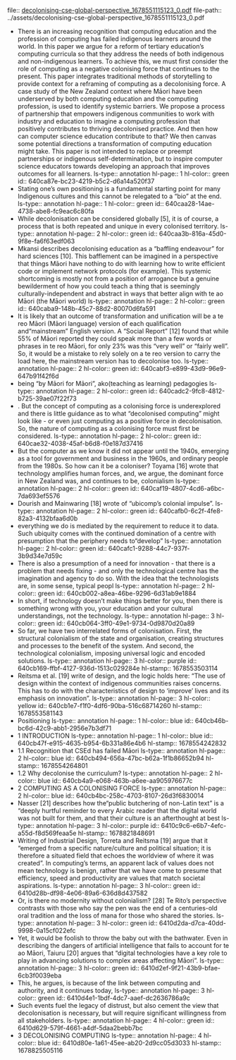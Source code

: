 file:: [decolonising-cse-global-perspective_1678551115123_0.pdf](../assets/decolonising-cse-global-perspective_1678551115123_0.pdf)
file-path:: ../assets/decolonising-cse-global-perspective_1678551115123_0.pdf

- There is an increasing recognition that computing education and the profession of computing has failed indigenous learners around the world. In this paper we argue for a reform of tertiary education’s computing curricula so that they address the needs of both indigenous and non-indigenous learners. To achieve this, we must first consider the role of computing as a negative colonising force that continues to the present. This paper integrates traditional methods of storytelling to provide context for a reframing of computing as a decolonising force. A case study of the New Zealand context where Māori have been underserved by both computing education and the computing profession, is used to identify systemic barriers. We propose a process of partnership that empowers indigenous communities to work with industry and education to imagine a computing profession that positively contributes to thriving decolonised practice. And then how can computer science education contribute to that? We then canvas some potential directions a transformation of computing education might take. This paper is not intended to replace or preempt partnerships or indigenous self-determination, but to inspire computer science educators towards developing an approach that improves outcomes for all learners.
  ls-type:: annotation
  hl-page:: 1
  hl-color:: green
  id:: 640ca87e-bc23-4219-b5c2-d6a14a520f37
- Stating one’s own positioning is a fundamental starting point for many Indigenous cultures and this cannot be relegated to a “bio” at the end.
  ls-type:: annotation
  hl-page:: 1
  hl-color:: green
  id:: 640caa28-14ae-4738-abe8-fc9eac6c80fa
- While decolonisation can be considered globally [5], it is of course, a process that is both repeated and unique in every colonised territory.
  ls-type:: annotation
  hl-page:: 2
  hl-color:: green
  id:: 640caa3b-816a-45d0-9f8e-fa6f63edf063
- Mkansi describes decolonising education as a “baffling endeavour” for hard sciences [10]. This bafflement can be imagined in a perspective that things Māori have nothing to do with learning how to write efficient code or implement network protocols (for example). This systemic shortcoming is mostly not from a position of arrogance but a genuine bewilderment of how you could teach a thing that is seemingly culturally-independent and abstract in ways that better align with te ao Māori (the Māori world)
  ls-type:: annotation
  hl-page:: 2
  hl-color:: green
  id:: 640caba9-148b-45c7-88d2-80070d6fa591
- It is likely that an outcome of transformation and unification will be a te reo Māori (Māori language) version of each qualification and“mainstream” English version. A “Social Report” [12] found that while 55% of Māori reported they could speak more than a few words or phrases in te reo Māori, for only 23% was this “very well” or “fairly well”. So, it would be a mistake to rely solely on a te reo version to carry the load here, the mainstream version has to decolonise too.
  ls-type:: annotation
  hl-page:: 2
  hl-color:: green
  id:: 640cabf3-e899-43d9-96e9-647b91f42f6d
- being “by Māori for Māori”, ako(teaching as learning) pedagogies
  ls-type:: annotation
  hl-page:: 2
  hl-color:: green
  id:: 640cadc2-9fc8-4812-b725-39ae07f22f73
- . But the concept of computing as a colonising force is underexplored and there is little guidance as to what “decolonised computing” might look like - or even just computing as a positive force in decolonisation. So, the nature of computing as a colonising force must first be considered.
  ls-type:: annotation
  hl-page:: 2
  hl-color:: green
  id:: 640cae32-4038-45af-b6d8-f0e187d37416
- But the computer as we know it did not appear until the 1940s, emerging as a tool for government and business in the 1960s, and ordinary people from the 1980s. So how can it be a coloniser? Toyama [16] wrote that technology amplifies human forces, and, we argue, the dominant force in New Zealand was, and continues to be, colonialism
  ls-type:: annotation
  hl-page:: 2
  hl-color:: green
  id:: 640caf19-4807-4cd6-a6bc-7da693ef5576
- Dourish and Mainwaring [18] wrote of “ubicomp’s colonial impulse”.
  ls-type:: annotation
  hl-page:: 2
  hl-color:: green
  id:: 640cafb0-6c2f-4fe8-82a3-4132bfaa6d0b
- everything we do is mediated by the requirement to reduce it to data. Such ubiquity comes with the continued domination of a centre with presumption that the periphery needs to“develop”
  ls-type:: annotation
  hl-page:: 2
  hl-color:: green
  id:: 640cafc1-9288-44c7-937f-3b9d34e7d59c
- There is also a presumption of a need for innovation - that there is a problem that needs fixing - and only the technological centre has the imagination and agency to do so. With the idea that the technologists are, in some sense, typical peopl
  ls-type:: annotation
  hl-page:: 2
  hl-color:: green
  id:: 640cb002-a8ea-46be-9296-6d31ab9e1884
- In short, if technology doesn’t make things better for you, then there is something wrong with you, your education and your cultural understandings, not the technology.
  ls-type:: annotation
  hl-page:: 3
  hl-color:: green
  id:: 640cb064-3ff0-49e1-9734-0d9870d20a89
- So far, we have two interrelated forms of colonisation. First, the structural colonialism of the state and organisation, creating structures and processes to the benefit of the system. And second, the technological colonialism, imposing universal logic and encoded solutions.
  ls-type:: annotation
  hl-page:: 3
  hl-color:: purple
  id:: 640cb169-ffbf-4127-936d-1513c029284e
  hl-stamp:: 1678553503114
- Reitsma et al. [19] write of design, and the logic holds here: “The use of design within the context of indigenous communities raises concerns. This has to do with the characteristics of design to ‘improve’ lives and its emphasis on innovation”. 
  ls-type:: annotation
  hl-page:: 3
  hl-color:: yellow
  id:: 640cb1e7-f1f0-4df6-90ba-516c68714260
  hl-stamp:: 1678553581143
- Positioning
  ls-type:: annotation
  hl-page:: 1
  hl-color:: blue
  id:: 640cb46b-bc6d-42c9-abb1-2956e7b3df71
- 1 INTRODUCTION
  ls-type:: annotation
  hl-page:: 1
  hl-color:: blue
  id:: 640cb47f-e915-4635-b954-6b331a86e4b6
  hl-stamp:: 1678554242832
- 1.1 Recognition that CSEd has failed Māori
  ls-type:: annotation
  hl-page:: 2
  hl-color:: blue
  id:: 640cb494-656a-47bc-b62a-1f1b86652b94
  hl-stamp:: 1678554264801
- 1.2 Why decolonise the curriculum?
  ls-type:: annotation
  hl-page:: 2
  hl-color:: blue
  id:: 640cb4a9-e068-463b-a6ee-aa905976677c
- 2 COMPUTING AS A COLONISING FORCE
  ls-type:: annotation
  hl-page:: 2
  hl-color:: blue
  id:: 640cb4bc-258c-4703-8107-26d3f6830014
- Nasser [21] describes how the“public butchering of non-Latin text” is a “deeply hurtful reminder to every Arabic reader that the digital world was not built for them, and that their culture is an afterthought at best
  ls-type:: annotation
  hl-page:: 3
  hl-color:: purple
  id:: 6410c9c6-e6b7-4efc-a55d-f8d569feaa5e
  hl-stamp:: 1678821848691
- Writing of Industrial Design, Torreta and Reitsma [19] argue that it “emerged from a specific nature/culture and political situation; it is therefore a situated field that echoes the worldview of where it was created”. In computing’s terms, an apparent lack of values does not mean technology is benign, rather that we have come to presume that efficiency, speed and productivity are values that match societal aspirations.
  ls-type:: annotation
  hl-page:: 3
  hl-color:: green
  id:: 6410d28b-df98-4e06-89a6-636d8d437582
- Or, is there no modernity without colonialism? [28] Te Rito’s perspective contrasts with those who say the pen was the end of a centuries-old oral tradition and the loss of mana for those who shared the stories.
  ls-type:: annotation
  hl-page:: 3
  hl-color:: green
  id:: 6410d2da-d7ca-40dd-9998-0a15cf022efc
- Yet, it would be foolish to throw the baby out with the bathwater. Even in describing the dangers of artificial intelligence that fails to account for te ao Māori, Taiuru [20] argues that “digital technologies have a key role to play in advancing solutions to complex areas affecting Māori”.
  ls-type:: annotation
  hl-page:: 3
  hl-color:: green
  id:: 6410d2ef-9f21-43b9-bfae-6cb3f0039eba
- This, he argues, is because of the link between computing and authority, and it continues today,
  ls-type:: annotation
  hl-page:: 3
  hl-color:: green
  id:: 6410d4e1-1bdf-4dc7-aaef-dc2636786a9c
- Such events fuel the legacy of distrust, but also cement the view that decolonisation is necessary, but will require significant willingness from all stakeholders.
  ls-type:: annotation
  hl-page:: 4
  hl-color:: green
  id:: 6410d629-579f-4661-a4df-5daa2bebb7bc
- 3 DECOLONISING COMPUTING
  ls-type:: annotation
  hl-page:: 4
  hl-color:: blue
  id:: 6410d80e-1a61-45ee-ab20-2d9cc05d3033
  hl-stamp:: 1678825505116
